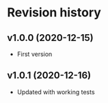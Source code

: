 Revision history
=================================


v1.0.0 (2020-12-15)
---------------------------------
* First version

v1.0.1 (2020-12-16)
---------------------------------
* Updated with working tests
